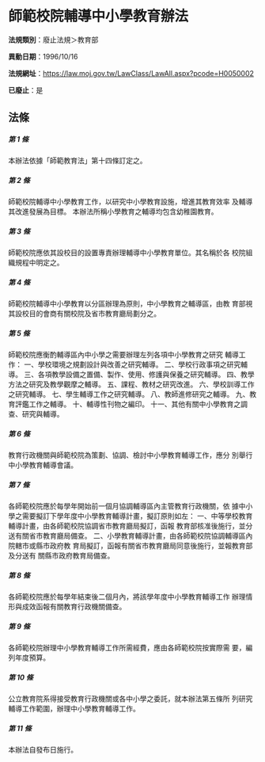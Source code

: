 # 師範校院輔導中小學教育辦法

**法規類別**：廢止法規＞教育部

**異動日期**：1996/10/16  

**法規網址**：https://law.moj.gov.tw/LawClass/LawAll.aspx?pcode=H0050002

**已廢止**：是



## 法條
##### 第 1 條
本辦法依據「師範教育法」第十四條訂定之。

##### 第 2 條
師範校院輔導中小學教育工作，以研究中小學教育設施，增進其教育效率
及輔導其改進發展為目標。
本辦法所稱小學教育之輔導均包含幼稚園教育。

##### 第 3 條
師範校院應依其設校目的設置專責辦理輔導中小學教育單位。其名稱於各
校院組織規程中明定之。

##### 第 4 條
師範校院輔導中小學教育以分區辦理為原則，中小學教育之輔導區，由教
育部視其設校目的會商有關校院及省市教育廳局劃分之。

##### 第 5 條
師範校院應衡酌輔導區內中小學之需要辦理左列各項中小學教育之研究
輔導工作：
一、學校環境之規劃設計與改善之研究輔導。
二、學校行政事項之研究輔導。
三、各項教學設備之置備、製作、使用、修護與保養之研究輔導。
四、教學方法之研究及教學觀摩之輔導。
五、課程、教材之研究改進。
六、學校訓導工作之研究輔導。
七、學生輔導工作之研究輔導。
八、教師進修研究之輔導。
九、教育評鑑工作之輔導。
十、輔導性刊物之編印。
十一、其他有關中小學教育之調查、研究與輔導。

##### 第 6 條
教育行政機關與師範校院為策劃、協調、檢討中小學教育輔導工作，應分
別舉行中小學教育輔導會議。

##### 第 7 條
各師範校院應於每學年開始前一個月協調輔導區內主管教育行政機關，依
據中小學之需要擬訂下學年度中小學教育輔導計畫，擬訂原則如左：
一、中等學校教育輔導計畫，由各師範校院協調省市教育廳局擬訂，函報
    教育部核准後施行，並分送有關省市教育廳局備查。
二、小學教育輔導計畫，由各師範校院協調輔導區內院轄市或縣市政府教
    育局擬訂，函報有關省市教育廳局同意後施行，並報教育部及分送有
    關縣市政府教育局備查。


##### 第 8 條
各師範校院應於每學年結束後二個月內，將該學年度中小學教育輔導工作
辦理情形與成效函報有關教育行政機關備查。

##### 第 9 條
各師範校院辦理中小學教育輔導工作所需經費，應由各師範校院按實際需
要，編列年度預算。

##### 第 10 條
公立教育院系得接受教育行政機關或各中小學之委託，就本辦法第五條所
列研究輔導工作範圍，辦理中小學教育輔導工作。

##### 第 11 條
本辦法自發布日施行。


